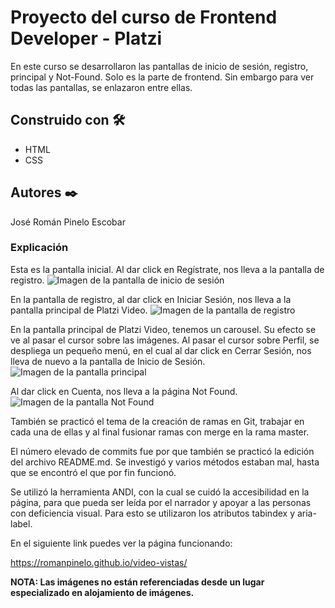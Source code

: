 # Proyecto del curso de Frontend Developer - Platzi

En este curso se desarrollaron las pantallas de inicio de sesión, registro, principal y Not-Found. Solo es la parte de frontend. Sin embargo para ver todas las pantallas, se enlazaron entre ellas.


## Construido con 🛠️

* HTML
* CSS


## Autores ✒️

José Román Pinelo Escobar


### Explicación

Esta es la pantalla inicial. Al dar click en Regístrate, nos lleva a la pantalla de registro.
![Imagen de la pantalla de inicio de sesión](https://user-images.githubusercontent.com/71656431/104998614-26549580-59f1-11eb-8124-2e8dfaf7d1e8.jpg)

En la pantalla de registro, al dar click en Iniciar Sesión, nos lleva a la pantalla principal de Platzi Video.
![Imagen de la pantalla de registro](https://user-images.githubusercontent.com/71656431/104998767-6156c900-59f1-11eb-89b0-0922b9b6890f.jpg)

En la pantalla principal de Platzi Video, tenemos un carousel. Su efecto se ve al pasar el cursor sobre las imágenes. Al pasar el cursor sobre Perfil, se despliega un pequeño menú, en el cual al dar click en Cerrar Sesión, nos lleva de nuevo a la pantalla de Inicio de Sesión.
![Imagen de la pantalla principal](https://user-images.githubusercontent.com/71656431/104998856-86e3d280-59f1-11eb-85d7-68b485d3b05c.jpg)

Al dar click en Cuenta, nos lleva a la página Not Found.
![Imagen de la pantalla Not Found](https://user-images.githubusercontent.com/71656431/105093187-f0062d00-5a67-11eb-96b4-0719a3d38cf1.jpg)


También se practicó el tema de la creación de ramas en Git, trabajar en cada una de ellas y al final fusionar ramas con merge en la rama master.

El número elevado de commits fue por que también se practicó la edición del archivo README.md. Se investigó y varios métodos estaban mal, hasta que se encontró el que por fin funcionó.

Se utilizó la herramienta ANDI, con la cual se cuidó la accesibilidad en la página, para que pueda ser leída por el narrador y apoyar a las personas con deficiencia visual. Para esto se utilizaron los atributos tabindex y aria-label.


En el siguiente link puedes ver la página funcionando: 

https://romanpinelo.github.io/video-vistas/


**NOTA: Las imágenes no están referenciadas desde un lugar especializado en alojamiento de imágenes.**